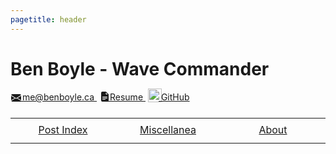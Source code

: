 ```yaml
---
pagetitle: header
---
```


<h1 id="ben-boyle" style="margin-bottom: 4px; padding-bottom: 0px;"><a style="text-decoration: none;" href="index.html">Ben Boyle - Wave Commander</a></h1>

<p style="margin-left: 1px; margin-bottom: 24px;">
    <a href="mailto:me@benboyle.ca" style="margin-right: 1px;">
        <svg xmlns="http://www.w3.org/2000/svg" width="16" height="16" style="vertical-align: sub; margin-right: -2px;" fill="currentColor" class="bi bi-envelope-fill" viewBox="0 0 16 16"><path d="M.05 3.555A2 2 0 0 1 2 2h12a2 2 0 0 1 1.95 1.555L8 8.414.05 3.555ZM0 4.697v7.104l5.803-3.558L0 4.697ZM6.761 8.83l-6.57 4.027A2 2 0 0 0 2 14h12a2 2 0 0 0 1.808-1.144l-6.57-4.027L8 9.586l-1.239-.757Zm3.436-.586L16 11.801V4.697l-5.803 3.546Z"/></svg>
        me@benboyle.ca
    </a>
    <a href="https://benboyle.ca/resume" style="margin: 0px 4px;">
        <svg xmlns="http://www.w3.org/2000/svg" width="16" height="16" style="vertical-align: text-top; margin-right: -4px;" fill="currentColor" class="bi bi-file-earmark-text-fill" viewBox="0 0 16 16"><path d="M9.293 0H4a2 2 0 0 0-2 2v12a2 2 0 0 0 2 2h8a2 2 0 0 0 2-2V4.707A1 1 0 0 0 13.707 4L10 .293A1 1 0 0 0 9.293 0zM9.5 3.5v-2l3 3h-2a1 1 0 0 1-1-1zM4.5 9a.5.5 0 0 1 0-1h7a.5.5 0 0 1 0 1h-7zM4 10.5a.5.5 0 0 1 .5-.5h7a.5.5 0 0 1 0 1h-7a.5.5 0 0 1-.5-.5zm.5 2.5a.5.5 0 0 1 0-1h4a.5.5 0 0 1 0 1h-4z"/></svg>
        Resume
    </a>
    <a href="https://github.com/wavecommander">
        <img src="https://github.githubassets.com/images/modules/logos_page/GitHub-Mark.png" width="22" style="vertical-align: text-bottom; margin-right: -5px;">
        GitHub
    </a>
</p>

<table style="display: table; table-layout:fixed;">
    <tbody>
        <tr class="odd" style="height: 40px">
            <td style="text-align: center;">
                <a href="post-index.html">Post Index</a>
            </td>
            <td style="text-align: center;">
                <a href="misc.html">Miscellanea</a>
            </td>
            <td style="text-align: center;">
                <a href="about.html">About</a>
            </td>
        </tr>
    </tbody>
</table>
